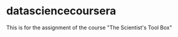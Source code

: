 datasciencecoursera
===================

This is for the assignment of the course "The Scientist's Tool Box"
